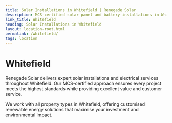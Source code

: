 ```yaml
---
title: Solar Installations in Whitefield | Renegade Solar
description: MCS-certified solar panel and battery installations in Whitefield. Professional electrical services with excellent customer reviews and comprehensive support.
link_title: Whitefield
heading: Solar Installations in Whitefield
layout: location-root.html
permalink: /whitefield/
tags: location
---
```


# Whitefield

Renegade Solar delivers expert solar installations and electrical services throughout Whitefield. Our MCS-certified approach ensures every project meets the highest standards while providing excellent value and customer service.

We work with all property types in Whitefield, offering customised renewable energy solutions that maximise your investment and environmental impact.